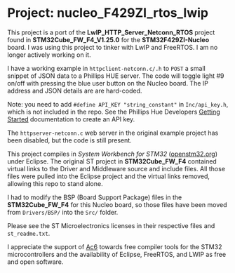 # Project: nucleo_F429ZI_rtos_lwip

This project is a port of the **LwIP_HTTP_Server_Netconn_RTOS** project found in
**STM32Cube_FW_F4_V1.25.0** for the **STM32F429ZI-Nucleo** board. 
I was using this project to tinker with LwIP and FreeRTOS. I am no longer actively
working on it.  

I have a working example in `httpclient-netconn.c/.h` to `POST` 
a small snippet of JSON data to a Phillips HUE server. The code will toggle light #9
on/off with pressing the blue user button on the Nucleo board. The IP address and 
JSON details are are hard-coded.

Note: you need to add `#define API_KEY "string_constant"` in `Inc/api_key.h`, which is 
not included in the  repo. See the Phillips Hue Developers
[Getting Started](https://developers.meethue.com/develop/get-started-2/) documentation to create 
an API key.

The `httpserver-netconn.c` web server in the original example project has been
disabled, but the code is still present.
 
This project compiles in  _System Workbench for STM32_  \([openstm32.org](https://www.openstm32.org/)\) 
under Eclipse. The original ST project in **STM32Cube_FW_F4** contained virtual
links to the Driver and Middleware source and include files. All those files were pulled into
the Eclipse project and the virtual links removed, allowing this repo to stand alone.

I had to modify the BSP (Board Support Package) files in the **STM32Cube_FW_F4** for this 
Nucleo board, so those files have been moved from `Drivers/BSP/` into the `Src/` folder.

Please see the ST Microelectronics licenses in their respective files and `st_readme.txt`. 

I appreciate the support of [Ac6](https://www.ac6.fr/) towards free compiler tools for the STM32
microcontrollers and the availability of Eclipse, FreeRTOS, and LWIP as free and open software.

